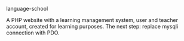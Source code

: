 language-school

A PHP website with a learning management system, user and teacher account, created for learning purposes.
The next step: replace mysqli connection with PDO.
